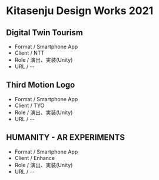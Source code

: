 
# Kitasenju Design Works 2021


## Digital Twin Tourism

* Format / Smartphone App
* Client / NTT
* Role / 演出、実装(Unity)
* URL / --

## Third Motion Logo

* Format / Smartphone App
* Client / TYO
* Role / 演出、実装(Unity)
* URL / --

## HUMANITY - AR EXPERIMENTS

* Format / Smartphone App
* Client / Enhance
* Role / 演出、実装(Unity)
* URL / --
